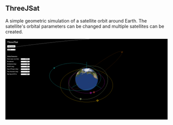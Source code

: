 ## ThreeJSat
A simple geometric simulation of a satellite orbit around Earth.
The satellite's orbital parameters can be changed and multiple satellites can be created.

![screenshot](assets/screenshots/screenshot.png)
